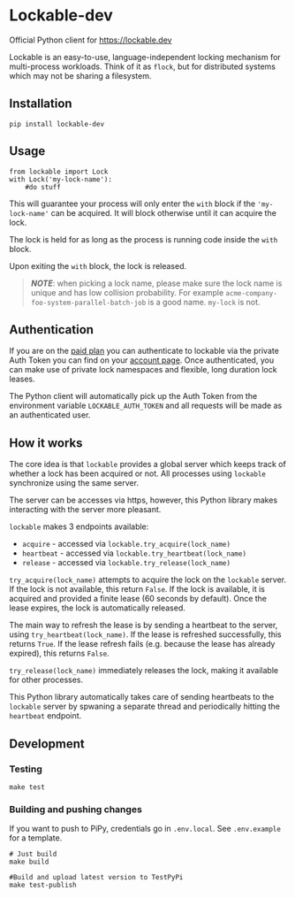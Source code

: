 # Lockable-dev
Official Python client for https://lockable.dev

Lockable is an easy-to-use, language-independent locking mechanism for multi-process workloads. Think of it as `flock`, but for distributed systems which may not be sharing a filesystem.


## Installation
```
pip install lockable-dev
```


## Usage
```
from lockable import Lock
with Lock('my-lock-name'):
    #do stuff
```
This will guarantee your process will only enter the `with` block if the `'my-lock-name'` can be acquired. It will block otherwise until it can acquire the lock.

The lock is held for as long as the process is running code inside the `with` block.

Upon exiting the `with` block, the lock is released.

> **_NOTE_**: when picking a lock name, please make sure the lock name is unique and has low collision probability. For example `acme-company-foo-system-parallel-batch-job` is a good name. `my-lock` is not.

## Authentication
If you are on the [paid plan](https://lockable.dev/pricing) you can authenticate to lockable via the private Auth Token you can find on your [account page](https://13.40.244.228/account). Once authenticated, you can make use of private lock namespaces and flexible, long duration lock leases.

The Python client will automatically pick up the Auth Token from the environment variable `LOCKABLE_AUTH_TOKEN` and all requests will be made as an authenticated user.

## How it works
The core idea is that `lockable` provides a global server which keeps track of whether a lock has been acquired or not. All processes using `lockable` synchronize using the same server.

The server can be accesses via https, however, this Python library makes interacting with the server more pleasant.

`lockable` makes 3 endpoints available:
* `acquire` - accessed via `lockable.try_acquire(lock_name)`
* `heartbeat` - accessed via `lockable.try_heartbeat(lock_name)`
* `release` - accessed via `lockable.try_release(lock_name)`

`try_acquire(lock_name)` attempts to acquire the lock on the `lockable` server. If the lock is not available, this return `False`. If the lock is available, it is acquired and provided a finite lease (60 seconds by default). Once the lease expires, the lock is automatically released.

The main way to refresh the lease is by sending a heartbeat to the server, using `try_heartbeat(lock_name)`. If the lease is refreshed successfully, this returns `True`. If the lease refresh fails (e.g. because the lease has already expired), this returns `False`.

`try_release(lock_name)` immediately releases the lock, making it available for other processes.

This Python library automatically takes care of sending heartbeats to the `lockable` server by spwaning a separate thread and periodically hitting the `heartbeat` endpoint.


## Development

### Testing
```
make test
```

### Building and pushing changes
If you want to push to PiPy, credentials go in `.env.local`. See `.env.example` for a template.
```
# Just build
make build

#Build and upload latest version to TestPyPi
make test-publish
```
